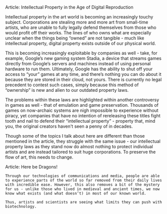 Article: Intellectual Property in the Age of Digital Reproduction

  Intellectual property in the art world is becoming an increasingly touchy subject. Corporations are stealing more and more art from small-time artists, who are unable to fully legally defend themselves from those who would profit off their works. The lines of who owns what are especially unclear when the things being “owned” are not tangible - much like intellectual property, digital property exists outside of our physical world. 
  
  This is becoming increasingly exploitable by companies as well - take, for example, Google’s new gaming system Stadia, a device that streams games directly from Google’s servers and machines instead of using personal hardware to run them. Ultimately, Google has the ability to shut off your access to “your” games at any time, and there’s nothing you can do about it because they are stored in their cloud, not yours. There is currently no legal precedent to contest such cases, simply because this method of “ownership” is new and alien to our outdated property laws. 
  
  The problems within these laws are highlighted within another controversy in games as well - that of emulation and game preservation. Thousands of games on now-archaic systems are nigh impossible to experience without piracy, yet companies that have no intention of rereleasing these titles fight tooth and nail to defend their “intellectual property” -  property that, mind you, the original creators haven't seen a penny of in decades. 
  
  Though some of the topics I talk about here are different than those mentioned in the article, they struggle with the same issue - our intellectual property laws as they stand now do almost nothing to protect individual artists and are instead tailored to suit huge corporations. To preserve the flow of art, this needs to change. 

Article: Here be Dragons!

	Through our technologies of communications and media, people are able to experience parts of the world so far removed from their daily lives with incredible ease. However, this also removes a bit of the mystery for us - unlike those who lived in medieval and ancient times, we now know what exists (and what doesn’t) in most of our known world. 

	Thus, artists and scientists are seeing what limits they can push with biotechnology. 



